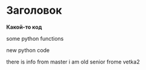 # Заголовок

**Какой-то код**

some python functions

new python code

there is info from master
i am old senior frome vetka2
